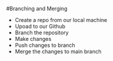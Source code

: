 #Branching and Merging

- Create a repo from our local machine
- Upoad to our Github
- Branch the repository
- Make changes
- Push changes to branch
- Merge the changes to main branch  